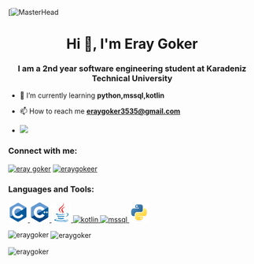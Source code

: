 [![MasterHead](https://w0.peakpx.com/wallpaper/38/809/HD-wallpaper-technology-programming-c-programming-language-c-java-programming-language-python-programming-language.jpg)

<h1 align="center">Hi 👋, I'm Eray Goker</h1>
<h3 align="center">I am a 2nd year software engineering student at Karadeniz Technical University</h3>

- 🌱 I’m currently learning **python,mssql,kotlin**

- 📫 How to reach me **eraygoker3535@gmail.com**

- <div align="left"> <img src="https://wakatime.com/badge/user/ae9d38d9-7c78-42d4-90b9-c9e65c60f24f.svg"> </div>

<h3 align="left">Connect with me:</h3>
<p align="left">
<a href="https://linkedin.com/in/eray goker" target="blank"><img align="center" src="https://raw.githubusercontent.com/rahuldkjain/github-profile-readme-generator/master/src/images/icons/Social/linked-in-alt.svg" alt="eray goker" height="30" width="40" /></a>
<a href="https://instagram.com/eraygokeer" target="blank"><img align="center" src="https://raw.githubusercontent.com/rahuldkjain/github-profile-readme-generator/master/src/images/icons/Social/instagram.svg" alt="eraygokeer" height="30" width="40" /></a>
</p>

<h3 align="left">Languages and Tools:</h3>
<p align="left"> <a href="https://www.cprogramming.com/" target="_blank" rel="noreferrer"> <img src="https://raw.githubusercontent.com/devicons/devicon/master/icons/c/c-original.svg" alt="c" width="40" height="40"/> </a> <a href="https://www.w3schools.com/cpp/" target="_blank" rel="noreferrer"> <img src="https://raw.githubusercontent.com/devicons/devicon/master/icons/cplusplus/cplusplus-original.svg" alt="cplusplus" width="40" height="40"/> </a> <a href="https://www.java.com" target="_blank" rel="noreferrer"> <img src="https://raw.githubusercontent.com/devicons/devicon/master/icons/java/java-original.svg" alt="java" width="40" height="40"/> </a> <a href="https://kotlinlang.org" target="_blank" rel="noreferrer"> <img src="https://www.vectorlogo.zone/logos/kotlinlang/kotlinlang-icon.svg" alt="kotlin" width="40" height="40"/> </a> <a href="https://www.microsoft.com/en-us/sql-server" target="_blank" rel="noreferrer"> <img src="https://www.svgrepo.com/show/303229/microsoft-sql-server-logo.svg" alt="mssql" width="40" height="40"/> </a> <a href="https://www.python.org" target="_blank" rel="noreferrer"> <img src="https://raw.githubusercontent.com/devicons/devicon/master/icons/python/python-original.svg" alt="python" width="40" height="40"/> </a> </p>

<p><img align="left" src="https://github-readme-stats.vercel.app/api/top-langs?username=eraygoker&show_icons=true&locale=en&layout=compact" alt="eraygoker" /></p>

<p>&nbsp;<img align="center" src="https://github-readme-stats.vercel.app/api?username=eraygoker&show_icons=true&locale=en" alt="eraygoker" /></p>

<p><img align="center" src="https://github-readme-streak-stats.herokuapp.com/?user=eraygoker&" alt="eraygoker" /></p>

